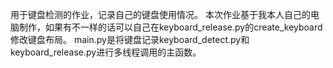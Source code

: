 用于键盘检测的作业，记录自己的键盘使用情况。 
本次作业基于我本人自己的电脑制作，如果有不一样的话可以自己在keyboard_release.py的create_keyboard修改键盘布局。 
main.py是将键盘记录keyboard_detect.py和keyboard_release.py进行多线程调用的主函数。
